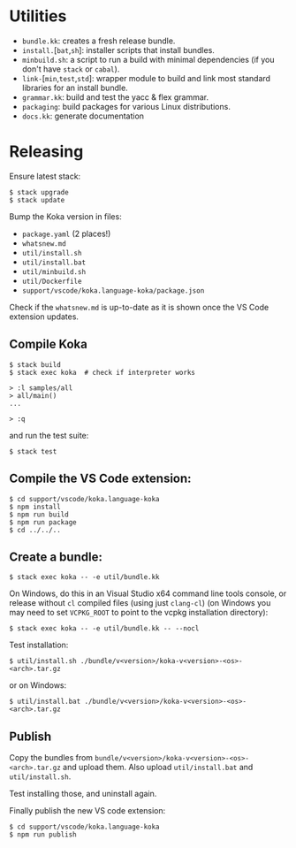 # Utilities

- `bundle.kk`: creates a fresh release bundle.
- `install.`[`bat`,`sh`]: installer scripts that install bundles.
- `minbuild.sh`: a script to run a build with minimal dependencies (if you don't have `stack` or `cabal`).
- `link-`[`min`,`test`,`std`]: wrapper module to build and link most standard libraries for an install bundle.
- `grammar.kk`: build and test the yacc & flex grammar.
- `packaging`: build packages for various Linux distributions.
- `docs.kk`: generate documentation

# Releasing

Ensure latest stack:

```
$ stack upgrade
$ stack update
```

Bump the Koka version in files:

- `package.yaml`  (2 places!)
- `whatsnew.md`
- `util/install.sh`
- `util/install.bat`
- `util/minbuild.sh`
- `util/Dockerfile`
- `support/vscode/koka.language-koka/package.json`

Check if the `whatsnew.md` is up-to-date as it is shown
once the VS Code extension updates.

## Compile Koka

```
$ stack build
$ stack exec koka  # check if interpreter works

> :l samples/all
> all/main()
...

> :q
```
and run the test suite:

```
$ stack test
```

## Compile the VS Code extension:

```
$ cd support/vscode/koka.language-koka
$ npm install
$ npm run build
$ npm run package
$ cd ../../..
```

## Create a bundle:

```
$ stack exec koka -- -e util/bundle.kk
```

On Windows, do this in an Visual Studio x64 command line tools console, or release without `cl` compiled files (using just `clang-cl`)
(on Windows you may need to set `VCPKG_ROOT` to point to the vcpkg installation directory):

```
$ stack exec koka -- -e util/bundle.kk -- --nocl
```

Test installation:

```
$ util/install.sh ./bundle/v<version>/koka-v<version>-<os>-<arch>.tar.gz
```

or on Windows:

```
$ util/install.bat ./bundle/v<version>/koka-v<version>-<os>-<arch>.tar.gz
```

## Publish

Copy the bundles from `bundle/v<version>/koka-v<version>-<os>-<arch>.tar.gz` and upload them.
Also upload `util/install.bat` and `util/install.sh`.

Test installing those, and uninstall again.

Finally publish the new VS code extension:
```
$ cd support/vscode/koka.language-koka
$ npm run publish
```
